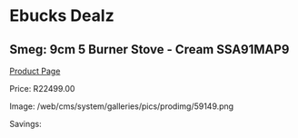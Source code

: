 
# Ebucks Dealz
## Smeg: 9cm 5 Burner Stove - Cream SSA91MAP9
[Product Page](https://www.ebucks.com/web/shop/productSelected.do?prodId=1173100431&catId=704989856)

Price: R22499.00

Image: /web/cms/system/galleries/pics/prodimg/59149.png

Savings: 


	